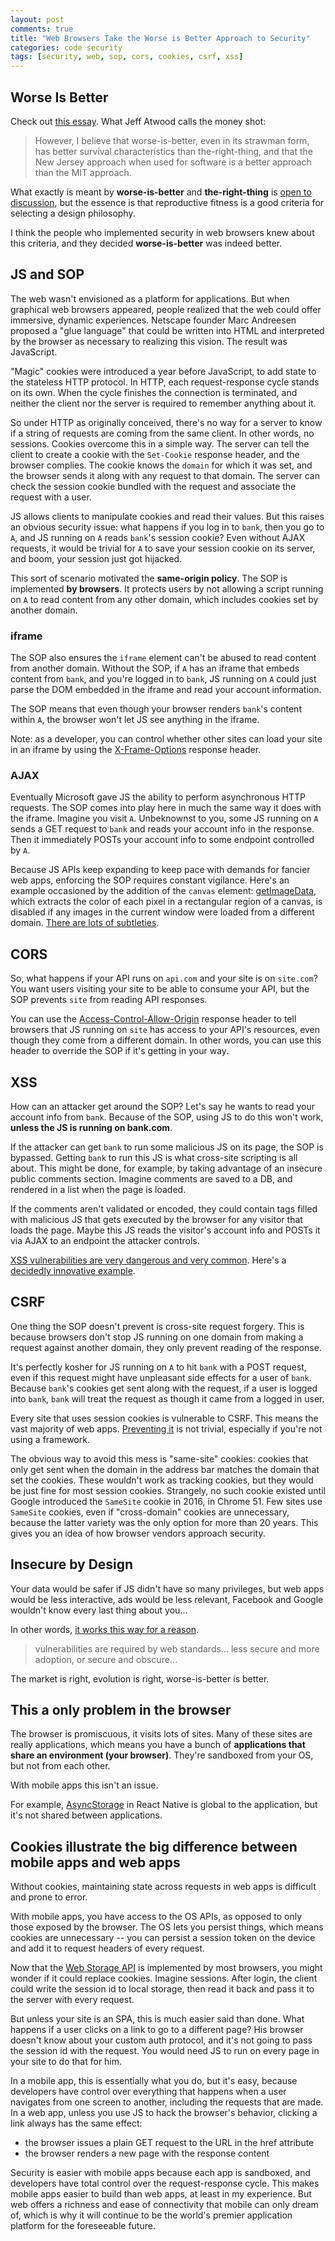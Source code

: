 ```yaml
---
layout: post
comments: true
title: "Web Browsers Take the Worse is Better Approach to Security"
categories: code security
tags: [security, web, sop, cors, cookies, csrf, xss]
---
```


## Worse Is Better
Check out [this essay](https://www.dreamsongs.com/RiseOfWorseIsBetter.html). What Jeff Atwood calls the money shot:

>However, I believe that worse-is-better, even in its strawman form, has better survival characteristics than the-right-thing, and that the New Jersey approach when used for software is a better approach than the MIT approach.

What exactly is meant by __worse-is-better__ and __the-right-thing__ is [open to discussion](http://yosefk.com/blog/what-worse-is-better-vs-the-right-thing-is-really-about.html), but the essence is that reproductive fitness is a good criteria for selecting a design philosophy.

I think the people who implemented security in web browsers knew about this criteria, and they decided __worse-is-better__ was indeed better.


## JS and SOP
The web wasn't envisioned as a platform for applications. But when graphical web browsers appeared, people realized that the web could offer immersive, dynamic experiences. Netscape founder Marc Andreesen proposed a "glue language" that could be written into HTML and interpreted by the browser as necessary to realizing this vision. The result was JavaScript.

"Magic" cookies were introduced a year before JavaScript, to add state to the stateless HTTP protocol. In HTTP, each request-response cycle stands on its own. When the cycle finishes the connection is terminated, and neither the client nor the server is required to remember anything about it. 

So under HTTP as originally conceived, there's no way for a server to know if a string of requests are coming from the same client. In other words, no sessions. Cookies overcome this in a simple way. The server can tell the client to create a cookie with the `Set-Cookie` response header, and the browser complies. The cookie knows the `domain` for which it was set, and the browser sends it along with any request to that domain. The server can check the session cookie bundled with the request and associate the request with a user.

JS allows clients to manipulate cookies and read their values. But this raises an obvious security issue: what happens if you log in to `bank`, then you go to `A`, and JS running on `A` reads `bank`'s session cookie? Even without AJAX requests, it would be trivial for `A` to save your session cookie on its server, and boom, your session just got hijacked.

This sort of scenario motivated the __same-origin policy__. The SOP is implemented __by browsers__. It protects users by not allowing a script running on `A` to read content from any other domain, which includes cookies set by another domain.


### iframe
The SOP also ensures the `iframe` element can't be abused to read content from another domain. Without the SOP, if `A` has an iframe that embeds content from `bank`, and you're logged in to `bank`, JS running on `A` could just parse the DOM embedded in the iframe and read your account information.

The SOP means that even though your browser renders `bank`'s content within `A`, the browser won't let JS see anything in the iframe. 

Note: as a developer, you can control whether other sites can load your site in an iframe by using the [X-Frame-Options](https://developer.mozilla.org/en-US/docs/Web/HTTP/Headers/X-Frame-Options) response header.


### AJAX
Eventually Microsoft gave JS the ability to perform asynchronous HTTP requests. The SOP comes into play here in much the same way it does with the iframe. Imagine you visit `A`. Unbeknownst to you, some JS running on `A` sends a GET request to `bank` and reads your account info in the response. Then it immediately POSTs your account info to some endpoint controlled by `A`.

Because JS APIs keep expanding to keep pace with demands for fancier web apps, enforcing the SOP requires constant vigilance. Here's an example occasioned by the addition of the `canvas` element: [getImageData](https://developer.mozilla.org/en-US/docs/Web/API/CanvasRenderingContext2D/getImageData), which extracts the color of each pixel in a rectangular region of a canvas, is disabled if any images in the current window were loaded from a different domain. [There are lots of subtleties](https://blogs.msdn.microsoft.com/ieinternals/2009/08/28/same-origin-policy-part-1-no-peeking/).


## CORS
So, what happens if your API runs on `api.com` and your site is on `site.com`? You want users visiting your site to be able to consume your API, but the SOP prevents `site` from reading API responses.

You can use the [Access-Control-Allow-Origin](https://developer.mozilla.org/en-US/docs/Web/HTTP/Access_control_CORS#Access-Control-Allow-Origin) response header to tell browsers that JS running on `site` has access to your API's resources, even though they come from a different domain. In other words, you can use this header to override the SOP if it's getting in your way.


## XSS
How can an attacker get around the SOP? Let's say he wants to read your account info from `bank`. Because of the SOP, using JS to do this won't work, __unless the JS is running on bank.com__.

If the attacker can get `bank` to run some malicious JS on its page, the SOP is bypassed. Getting `bank` to run this JS is what cross-site scripting is all about. This might be done, for example, by taking advantage of an insecure public comments section. Imagine comments are saved to a DB, and rendered in a list when the page is loaded.

If the comments aren't validated or encoded, they could contain <script>...</script> tags filled with malicious JS that gets executed by the browser for any visitor that loads the page. Maybe this JS reads the visitor's account info and POSTs it via AJAX to an endpoint the attacker controls.

[XSS vulnerabilities are very dangerous and very common](https://www.owasp.org/index.php/Cross-site_Scripting_(XSS)). Here's a [decidedly innovative example](/post/self-inflicted-xss).


## CSRF
One thing the SOP doesn't prevent is cross-site request forgery. This is because browsers don't stop JS running on one domain from making a request against another domain, they only prevent reading of the response.

It's perfectly kosher for JS running on `A` to hit `bank` with a POST request, even if this request might have unpleasant side effects for a user of `bank`. Because `bank`'s cookies get sent along with the request, if a user is logged into `bank`, `bank` will treat the request as though it came from a logged in user.

Every site that uses session cookies is vulnerable to CSRF. This means the vast majority of web apps. [Preventing it](/post/csrf-protection) is not trivial, especially if you're not using a framework.

The obvious way to avoid this mess is "same-site" cookies: cookies that only get sent when the domain in the address bar matches the domain that set the cookies. These wouldn't work as tracking cookies, but they would be just fine for most session cookies. Strangely, no such cookie existed until Google introduced the `SameSite` cookie in 2016, in Chrome 51. Few sites use `SameSite` cookies, even if "cross-domain" cookies are unnecessary, because the latter variety was the only option for more than 20 years. This gives you an idea of how browser vendors approach security.


## Insecure by Design
Your data would be safer if JS didn't have so many privileges, but web apps would be less interactive, ads would be less relevant, Facebook and Google wouldn't know every last thing about you...

In other words, [it works this way for a reason](https://www.owasp.org/images/9/90/Web_Security_Fundamentally_Broken.pdf).

>vulnerabilities are required by web standards... less secure and more adoption, or secure and obscure...

The market is right, evolution is right, worse-is-better is better.


## This a only problem in the browser
The browser is promiscuous, it visits lots of sites. Many of these sites are really applications, which means you have a bunch of __applications that share an environment (your browser)__. They're sandboxed from your OS, but not from each other.

With mobile apps this isn't an issue.

For example, [AsyncStorage](https://facebook.github.io/react-native/docs/asyncstorage.html) in React Native is global to the application, but it's not shared between applications. 


## Cookies illustrate the big difference between mobile apps and web apps
Without cookies, maintaining state across requests in web apps is difficult and prone to error.

With mobile apps, you have access to the OS APIs, as opposed to only those exposed by the browser. The OS lets you persist things, which means cookies are unnecessary -- you can persist a session token on the device and add it to request headers of every request.

Now that the [Web Storage API](https://developer.mozilla.org/en-US/docs/Web/API/Web_Storage_API) is implemented by most browsers, you might wonder if it could replace cookies. Imagine sessions. After login, the client could write the session id to local storage, then read it back and pass it to the server with every request.

But unless your site is an SPA, this is much easier said than done. What happens if a user clicks on a link to go to a different page? His browser doesn't know about your custom auth protocol, and it's not going to pass the session id with the request. You would need JS to run on every page in your site to do that for him.

In a mobile app, this is essentially what you do, but it's easy, because developers have control over everything that happens when a user navigates from one screen to another, including the requests that are made. In a web app, unless you use JS to hack the browser's behavior, clicking a link always has the same effect:
  - the browser issues a plain GET request to the URL in the href attribute
  - the browser renders a new page with the response content

Security is easier with mobile apps because each app is sandboxed, and developers have total control over the request-response cycle. This makes mobile apps easier to build than web apps, at least in my experience. But web offers a richness and ease of connectivity that mobile can only dream of, which is why it will continue to be the world's premier application platform for the foreseeable future.
